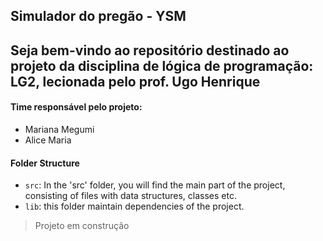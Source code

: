 ## Simulador do pregão - YSM

## Seja bem-vindo ao repositório destinado ao projeto da disciplina de lógica de programação: LG2, lecionada pelo prof. Ugo Henrique

#### Time responsável pelo projeto:
- Mariana Megumi
- Alice Maria 


#### Folder Structure
- `src`: In the 'src' folder, you will find the main part of the project, consisting of files with data structures, classes etc.
- `lib`: this folder maintain dependencies of the project.

> Projeto em construção 
